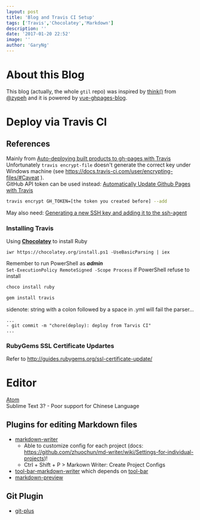 ```yaml
---
layout: post
title: 'Blog and Travis CI Setup'
tags: ['Travis','Chocolatey','Markdown']
description: ''
date: '2017-01-20 22:52'
image: ''
author: 'GaryNg'
---
```


# About this Blog
This blog (actually, the whole `gtil` repo) was inspired by [think()](https://github.com/zypeh/think) from [@zypeh](https://github.com/zypeh) and it is powered by [vue-ghpages-blog](https://github.com/viko16/vue-ghpages-blog).


# Deploy via Travis CI
## References
Mainly from [Auto-deploying built products to gh-pages with Travis](https://gist.github.com/domenic/ec8b0fc8ab45f39403dd)  
Unfortunately `travis encrypt-file` doesn't generate the correct key under Windows machine (see https://docs.travis-ci.com/user/encrypting-files/#Caveat ).   
GitHub API token can be used instead: [Automatically Update Github Pages with Travis](http://www.steveklabnik.com/automatically_update_github_pages_with_travis_example/)

```bash
travis encrypt GH_TOKEN=[the token you created before] --add
```

May also need: [Generating a new SSH key and adding it to the ssh-agent](https://help.github.com/articles/generating-a-new-ssh-key-and-adding-it-to-the-ssh-agent/)


### Installing Travis
Using **[Chocolatey](https://chocolatey.org/install)** to install Ruby
```
iwr https://chocolatey.org/install.ps1 -UseBasicParsing | iex
```
Remember to run PowerShell as _**admin**_  
`Set-ExecutionPolicy RemoteSigned -Scope Process` if PowerShell refuse to install

```bash
choco install ruby
```

```bash
gem install travis
```  

sidenote: string with a colon followed by a space in .yml will fail the parser...
```
...
- git commit -m "chore(deploy): deploy from Tarvis CI"
...
```

### RubyGems SSL Certificate Updartes
Refer to http://guides.rubygems.org/ssl-certificate-update/  


# Editor
[Atom](https://atom.io/)  
Sublime Text 3? - Poor support for Chinese Language

## Plugins for editing Markdown files
- [markdown-writer](https://atom.io/packages/markdown-writer)
  - Able to customize config for each project (docs: https://github.com/zhuochun/md-writer/wiki/Settings-for-individual-projects)!
  - Ctrl + Shift + P > Markown Writer: Create Project Configs
- [tool-bar-markdown-writer](https://atom.io/packages/tool-bar-markdown-writer) which depends on [tool-bar](https://atom.io/packages/tool-bar)
- [markdown-preview](https://atom.io/packages/markdown-preview)

## Git Plugin
- [git-plus](https://atom.io/packages/git-plus)
